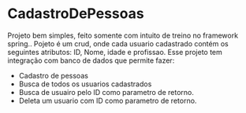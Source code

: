 # CadastroDePessoas

Projeto bem simples, feito somente com intuito de treino no framework spring..
Pojeto é um crud, onde cada usuario cadastrado contém os seguintes atributos: 
ID, Nome, idade e profissao. 
Esse projeto tem integração com banco de dados que permite fazer: 
* Cadastro de pessoas
* Busca de todos os usuarios cadastrados
* Busca de usuairo pelo ID como parametro de retorno.
* Deleta um usuario com ID como parametro de retorno.
